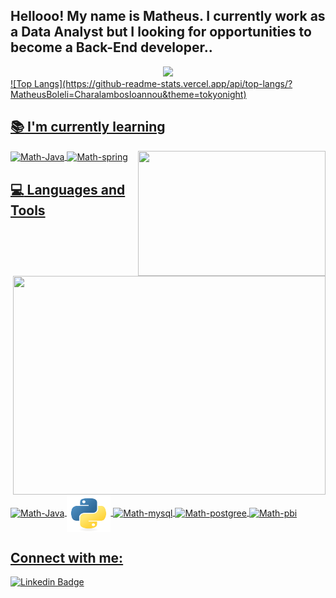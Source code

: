 
## Hellooo! My name is Matheus. I currently work as a Data Analyst but I looking for opportunities to become a Back-End developer..

<div align="center">
  <a href="https://github.com/MatheusBoleli">
  <img height="180em" src="https://github-readme-stats.vercel.app/api?username=MatheusBoleli&show_icons=true&theme=dark&include_all_commits=true"/>
</div>
![Top Langs](https://github-readme-stats.vercel.app/api/top-langs/?MatheusBoleli=CharalambosIoannou&theme=tokyonight)


## :books: I'm currently learning

<img align="right" src="https://c.tenor.com/2MfphFNNUdkAAAAC/study.gif" height="200px" width="300px"/>
<img align="center" alt="Math-Java" height="180"  src="https://cdn.jsdelivr.net/gh/devicons/devicon/icons/nodejs/nodejs-original-wordmark.svg" />
<img align="center" alt="Math-spring" height="180" src="https://cdn.jsdelivr.net/gh/devicons/devicon/icons/spring/spring-original-wordmark.svg" />


<br>

## :computer: Languages and Tools

<img align="right" src="https://raw.githubusercontent.com/MicaelliMedeiros/micaellimedeiros/master/image/computer-illustration.png" height="350" width="500px"/>

<div style="display: inline_block"><br>
  <img align="center" alt="Math-Java" height="60" width="70" src="https://cdn.jsdelivr.net/gh/devicons/devicon/icons/java/java-original-wordmark.svg">
  <img align="center" alt="Math-Python" height="60" width="70" src="https://raw.githubusercontent.com/devicons/devicon/master/icons/python/python-original.svg">
  <img align="center" alt="Math-mysql" height="60" width="70" src="https://cdn.jsdelivr.net/gh/devicons/devicon/icons/mysql/mysql-original-wordmark.svg">
  <img align="center" alt="Math-postgree" height="60" width="70" src="https://cdn.jsdelivr.net/gh/devicons/devicon/icons/postgresql/postgresql-original.svg" />
  <img align="center" alt="Math-pbi" height="60" width="70" src="https://github.com/microsoft/PowerBI-Icons/blob/b2ee4327cc6f39abefc1637090ebd9ace516da87/SVG/PowerBI.svg">
</div>

## Connect with me:

[![Linkedin Badge](https://img.shields.io/badge/LinkedIn-0077B5?style=for-the-badge&logo=linkedin&logoColor=white)](https://www.linkedin.com/in/matheus-rocha-de-deus-boleli-8b7624200)

